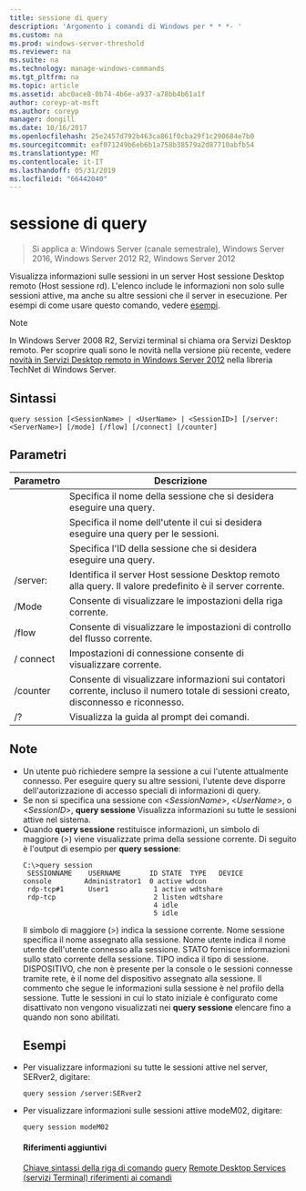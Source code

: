 ```yaml
---
title: sessione di query
description: 'Argomento i comandi di Windows per * * *- '
ms.custom: na
ms.prod: windows-server-threshold
ms.reviewer: na
ms.suite: na
ms.technology: manage-windows-commands
ms.tgt_pltfrm: na
ms.topic: article
ms.assetid: abc0ace8-0b74-4b6e-a937-a78bb4b61a1f
author: coreyp-at-msft
ms.author: coreyp
manager: dongill
ms.date: 10/16/2017
ms.openlocfilehash: 25e2457d792b463ca861f0cba29f1c290684e7b0
ms.sourcegitcommit: eaf071249b6eb6b1a758b38579a2d87710abfb54
ms.translationtype: MT
ms.contentlocale: it-IT
ms.lasthandoff: 05/31/2019
ms.locfileid: "66442040"
---
```

# <a name="query-session"></a>sessione di query

>Si applica a: Windows Server (canale semestrale), Windows Server 2016, Windows Server 2012 R2, Windows Server 2012

Visualizza informazioni sulle sessioni in un server Host sessione Desktop remoto (Host sessione rd).
L'elenco include le informazioni non solo sulle sessioni attive, ma anche su altre sessioni che il server in esecuzione.
Per esempi di come usare questo comando, vedere [esempi](#BKMK_examples).
> [!NOTE]
> In Windows Server 2008 R2, Servizi terminal si chiama ora Servizi Desktop remoto. Per scoprire quali sono le novità nella versione più recente, vedere [novità in Servizi Desktop remoto in Windows Server 2012](https://technet.microsoft.com/library/hh831527) nella libreria TechNet di Windows Server.
> ## <a name="syntax"></a>Sintassi
> ```
> query session [<SessionName> | <UserName> | <SessionID>] [/server:<ServerName>] [/mode] [/flow] [/connect] [/counter]
> ```
> ## <a name="parameters"></a>Parametri
> 
> |      Parametro       |                                                      Descrizione                                                      |
> |----------------------|-----------------------------------------------------------------------------------------------------------------------|
> |    <SessionName>     |                               Specifica il nome della sessione che si desidera eseguire una query.                               |
> |      <UserName>      |                           Specifica il nome dell'utente il cui si desidera eseguire una query per le sessioni.                            |
> |     <SessionID>      |                                Specifica l'ID della sessione che si desidera eseguire una query.                                |
> | /server:<ServerName> |                  Identifica il server Host sessione Desktop remoto alla query. Il valore predefinito è il server corrente.                   |
> |        /Mode         |                                            Consente di visualizzare le impostazioni della riga corrente.                                            |
> |        /flow         |                                        Consente di visualizzare le impostazioni di controllo del flusso corrente.                                        |
> |       / connect       |                                          Impostazioni di connessione consente di visualizzare corrente.                                           |
> |       /counter       | Consente di visualizzare informazioni sui contatori corrente, incluso il numero totale di sessioni creato, disconnesso e riconnesso. |
> |          /?          |                                         Visualizza la guida al prompt dei comandi.                                          |
> 
> ## <a name="remarks"></a>Note
> - Un utente può richiedere sempre la sessione a cui l'utente attualmente connesso. Per eseguire query su altre sessioni, l'utente deve disporre dell'autorizzazione di accesso speciali di informazioni di query.
> - Se non si specifica una sessione con <*SessionName*>, <*UserName*>, o <*SessionID*>, **query sessione** Visualizza informazioni su tutte le sessioni attive nel sistema.
> - Quando **query sessione** restituisce informazioni, un simbolo di maggiore (>) viene visualizzate prima della sessione corrente. Di seguito è l'output di esempio per **query sessione**:
>   ```
>   C:\>query session
>    SESSIONNAME    USERNAME       ID STATE  TYPE   DEVICE
>   console        Administrator1  0 active wdcon
>    rdp-tcp#1      User1           1 active wdtshare
>    rdp-tcp                        2 listen wdtshare
>                                   4 idle
>                                   5 idle
>   ```
>   Il simbolo di maggiore (>) indica la sessione corrente. Nome sessione specifica il nome assegnato alla sessione. Nome utente indica il nome utente dell'utente connesso alla sessione. STATO fornisce informazioni sullo stato corrente della sessione. TIPO indica il tipo di sessione. DISPOSITIVO, che non è presente per la console o le sessioni connesse tramite rete, è il nome del dispositivo assegnato alla sessione. Il commento che segue le informazioni sulla sessione è nel profilo della sessione. Tutte le sessioni in cui lo stato iniziale è configurato come disattivato non vengono visualizzati nei **query sessione** elencare fino a quando non sono abilitati.
>   ## <a name="BKMK_examples"></a>Esempi
> - Per visualizzare informazioni su tutte le sessioni attive nel server, SERver2, digitare:
>   ```
>   query session /server:SERver2
>   ```
> - Per visualizzare informazioni sulle sessioni attive modeM02, digitare:
>   ```
>   query session modeM02
>   ```
>   #### <a name="additional-references"></a>Riferimenti aggiuntivi
>   [Chiave sintassi della riga di comando](command-line-syntax-key.md)
>   [query](query.md)
>   [Remote Desktop Services &#40;servizi Terminal&#41; riferimenti ai comandi](remote-desktop-services-terminal-services-command-reference.md)
